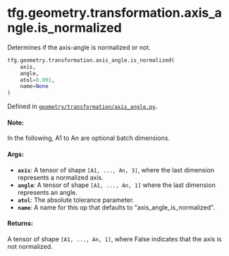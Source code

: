 <div itemscope itemtype="http://developers.google.com/ReferenceObject">
<meta itemprop="name" content="tfg.geometry.transformation.axis_angle.is_normalized" />
<meta itemprop="path" content="Stable" />
</div>

# tfg.geometry.transformation.axis_angle.is_normalized

Determines if the axis-angle is normalized or not.

``` python
tfg.geometry.transformation.axis_angle.is_normalized(
    axis,
    angle,
    atol=0.001,
    name=None
)
```



Defined in [`geometry/transformation/axis_angle.py`](https://github.com/tensorflow/graphics/blob/master/tensorflow_graphics/geometry/transformation/axis_angle.py).

<!-- Placeholder for "Used in" -->

#### Note:

In the following, A1 to An are optional batch dimensions.


#### Args:

* <b>`axis`</b>: A tensor of shape `[A1, ..., An, 3]`, where the last dimension
  represents a normalized axis.
* <b>`angle`</b>: A tensor of shape `[A1, ..., An, 1]` where the last dimension
  represents an angle.
* <b>`atol`</b>: The absolute tolerance parameter.
* <b>`name`</b>: A name for this op that defaults to "axis_angle_is_normalized".


#### Returns:

A tensor of shape `[A1, ..., An, 1]`, where False indicates that the axis is
not normalized.